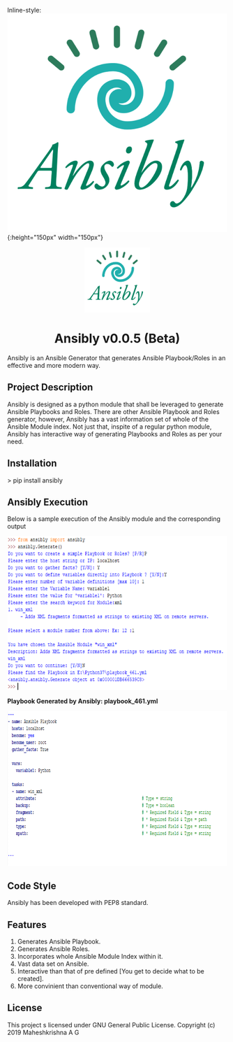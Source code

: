 Inline-style: 
![logo](https://github.com/maheshkrishnagopal/Ansibly/blob/master/images/anisbly_small.png){:height="150px" width="150px"}

<p align="center"> <img src="https://github.com/maheshkrishnagopal/Ansibly/blob/master/images/anisbly_small.png" width="150" height="150"/> </p>
<h1 align="center"> Ansibly v0.0.5 (Beta) </h1>

Ansibly is an Ansible Generator that generates Ansible Playbook/Roles in an effective and more modern way.

<h2> Project Description </h2>
<p> Ansibly is designed as a python module that shall be leveraged to generate Ansible Playbooks and Roles. There are other Ansible Playbook and Roles generator, however, Ansibly has a vast information set of whole of the Ansible Module index. Not just that, inspite of a regular python module, Ansibly has interactive way of generating Playbooks and Roles as per your need.</p>

<h2> Installation </h2>
> pip install ansibly

<h2> Ansibly Execution </h2>
<p> Below is a sample execution of the Ansibly module and the corresponding output </p>
<p align="center"> <img src="https://github.com/maheshkrishnagopal/Ansibly/blob/master/images/Example.PNG" width="709" height="352"/> </p>
<p> <b> Playbook Generated by Ansibly: playbook_461.yml </b> </p>
<p align="center"> <img src="https://github.com/maheshkrishnagopal/Ansibly/blob/master/images/Output.PNG" width="866" height="355"/> </p>

<h2> Code Style </h2>
Ansibly has been developed with PEP8 standard.

<h2> Features </h2>
<ol>
  <li> Generates Ansible Playbook. </li>
  <li> Generates Ansible Roles. </li>
  <li> Incorporates whole Ansible Module Index within it. </li>
  <li> Vast data set on Ansible. </li>
  <li> Interactive than that of pre defined [You get to decide what to be created]. </li>
  <li> More convinient than conventional way of module. </li>
</ol>

<h2> License </h2>
This project s licensed under GNU General Public License. Copyright (c) 2019 Maheshkrishna A G
